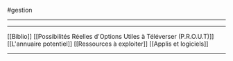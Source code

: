 #gestion 
___

































































___
[[Biblio]]
[[Possibilités Réelles d'Options Utiles à Téléverser (P.R.O.U.T)]]
[[L'annuaire potentiel]]
[[Ressources à exploiter]]
[[Applis et logiciels]]
____